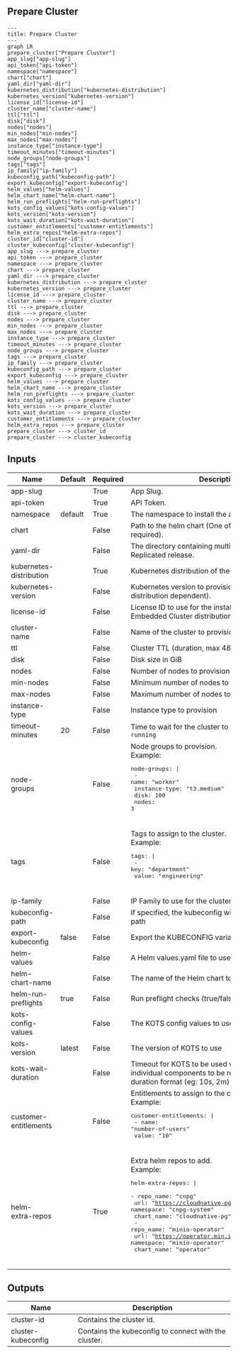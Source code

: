 ## Prepare Cluster

```mermaid
---
title: Prepare Cluster
---
graph LR
prepare_cluster["Prepare Cluster"]
app_slug["app-slug"]
api_token["api-token"]
namespace["namespace"]
chart["chart"]
yaml_dir["yaml-dir"]
kubernetes_distribution["kubernetes-distribution"]
kubernetes_version["kubernetes-version"]
license_id["license-id"]
cluster_name["cluster-name"]
ttl["ttl"]
disk["disk"]
nodes["nodes"]
min_nodes["min-nodes"]
max_nodes["max-nodes"]
instance_type["instance-type"]
timeout_minutes["timeout-minutes"]
node_groups["node-groups"]
tags["tags"]
ip_family["ip-family"]
kubeconfig_path["kubeconfig-path"]
export_kubeconfig["export-kubeconfig"]
helm_values["helm-values"]
helm_chart_name["helm-chart-name"]
helm_run_preflights["helm-run-preflights"]
kots_config_values["kots-config-values"]
kots_version["kots-version"]
kots_wait_duration["kots-wait-duration"]
customer_entitlements["customer-entitlements"]
helm_extra_repos["helm-extra-repos"]
cluster_id["cluster-id"]
cluster_kubeconfig["cluster-kubeconfig"]
app_slug ---> prepare_cluster
api_token ---> prepare_cluster
namespace ---> prepare_cluster
chart ---> prepare_cluster
yaml_dir ---> prepare_cluster
kubernetes_distribution ---> prepare_cluster
kubernetes_version ---> prepare_cluster
license_id ---> prepare_cluster
cluster_name ---> prepare_cluster
ttl ---> prepare_cluster
disk ---> prepare_cluster
nodes ---> prepare_cluster
min_nodes ---> prepare_cluster
max_nodes ---> prepare_cluster
instance_type ---> prepare_cluster
timeout_minutes ---> prepare_cluster
node_groups ---> prepare_cluster
tags ---> prepare_cluster
ip_family ---> prepare_cluster
kubeconfig_path ---> prepare_cluster
export_kubeconfig ---> prepare_cluster
helm_values ---> prepare_cluster
helm_chart_name ---> prepare_cluster
helm_run_preflights ---> prepare_cluster
kots_config_values ---> prepare_cluster
kots_version ---> prepare_cluster
kots_wait_duration ---> prepare_cluster
customer_entitlements ---> prepare_cluster
helm_extra_repos ---> prepare_cluster
prepare_cluster ---> cluster_id
prepare_cluster ---> cluster_kubeconfig
```
## Inputs
| Name | Default | Required | Description |
| --- | --- | --- | --- |
| app-slug |  | True | App Slug. |
| api-token |  | True | API Token. |
| namespace | default | True | The namespace to install the application to |
| chart |  | False | Path to the helm chart (One of `chart` or `yaml-dir` is required). |
| yaml-dir |  | False | The directory containing multiple yamls for a Replicated release. |
| kubernetes-distribution |  | True | Kubernetes distribution of the cluster to provision. |
| kubernetes-version |  | False | Kubernetes version to provision (format is distribution dependent). |
| license-id |  | False | License ID to use for the installation (required for Embedded Cluster distribution). |
| cluster-name |  | False | Name of the cluster to provision |
| ttl |  | False | Cluster TTL (duration, max 48h) |
| disk |  | False | Disk size in GiB |
| nodes |  | False | Number of nodes to provision |
| min-nodes |  | False | Minimum number of nodes to provision |
| max-nodes |  | False | Maximum number of nodes to provision |
| instance-type |  | False | Instance type to provision |
| timeout-minutes | 20 | False | Time to wait for the cluster to have a status of `running` |
| node-groups |  | False | Node groups to provision.<br>Example:<br><pre>node-groups: \|<br>  - name: "worker"<br>    instance-type: "t3.medium"<br>    disk: 100<br>    nodes: 3</pre><br> |
| tags |  | False | Tags to assign to the cluster.<br>Example:<br><pre>tags: \|<br>  - key: "department"<br>    value: "engineering"</pre><br> |
| ip-family |  | False | IP Family to use for the cluster (ipv4, ipv6 or dual) |
| kubeconfig-path |  | False | If specified, the kubeconfig will be written to this path |
| export-kubeconfig | false | False | Export the KUBECONFIG variable (true/false) |
| helm-values |  | False | A Helm values.yaml file to use |
| helm-chart-name |  | False | The name of the Helm chart to use |
| helm-run-preflights | true | False | Run preflight checks (true/false) |
| kots-config-values |  | False | The KOTS config values to use |
| kots-version | latest | False | The version of KOTS to use |
| kots-wait-duration |  | False | Timeout for KOTS to be used while waiting for individual components to be ready. must be in Go duration format (eg: 10s, 2m) (default "2m") |
| customer-entitlements |  | False | Entitlements to assign to the customer.<br>Example:<br><pre>customer-entitlements: \|<br>  - name: "number-of-users"<br>    value: "10"</pre><br> |
| helm-extra-repos |  | True | Extra helm repos to add.<br>Example:<br><pre>helm-extra-repos: \|<br>  - repo_name: "cnpg"<br>    url: "https://cloudnative-pg.github.io/charts"<br>    namespace: "cnpg-system"<br>    chart_name: "cloudnative-pg"<br>  - repo_name: "minio-operator"<br>    url: "https://operator.min.io"<br>    namespace: "minio-operator"<br>    chart_name: "operator"</pre><br> |

## Outputs
| Name | Description |
| --- | --- |
| cluster-id | Contains the cluster id. |
| cluster-kubeconfig | Contains the kubeconfig to connect with the cluster. |

